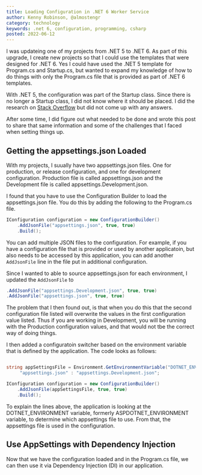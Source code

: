 ```yaml
---
title: Loading Configuration in .NET 6 Worker Service
author: Kenny Robinson, @almostengr
category: technology
keywords: .net 6, configuration, programming, csharp
posted: 2022-06-12
---
```


I was updateing one of my projects from .NET 5 to .NET 6. As part of this upgrade, 
I create new projects so that I could use the templates that were designed for .NET 6. 
Yes I could have used the .NET 5 template for Program.cs and Startup.cs, but wanted to 
expand my knowledge of how to do things with only the Program.cs file that is provided 
as part of .NET 6 templates.

With .NET 5, the configuration was part of the Startup class. Since there is no longer a
Startup class, I did not know where it should be placed. I did the research on 
<a href="https://stackoverflow.com/users/12875554/almostengr" target="_blank">Stack Overflow</a>
but did not come up with any answers.

After some time, I did figure out what needed to be done and wrote this post to share 
that same information and some of the challenges that I faced when setting things up. 

## Getting the appsettings.json Loaded

With my projects, I suually have two appsettings.json files. One for production, or release
configuration, and one for development configuration. Production file is called 
appsettings.json and the Development file is called appsettings.Development.json. 

I found that you have to use the Configuration Builder to load the appsettings.json file. 
You do this by adding the following to the Program.cs file. 

```csharp
IConfiguration configuration = new ConfigurationBuilder()
    .AddJsonFile("appsettings.json", true, true)
    .Build();
```

You can add multiple JSON files to the configuration. For example, if you have a configuration 
file that is provided or used by another applicatoin, but also needs to be accessed by this 
application, you can add another ```AddJsonFile``` line in the file put in additional configuration.

Since I wanted to able to source appsettings.json for each environment, I updated the
``` AddJsonFile ``` to 

```csharp
.AddJsonFile("appsettings.Development.json", true, true)
.AddJsonFile("appsettings.json", true, true)
```

The problem that I then found out, is that when you do this that the second configuration file 
listed will overwrite the values in the first configuration value listed. Thus if you are working 
in Development, you will be running with the Production configuration values, and that would 
not tbe the correct way of doing things.

I then added a configuratoin switcher based on the environment variable that is defined by 
the application.  The code looks as follows: 

```csharp

string appSettingsFile = Environment.GetEnvironmentVariable("DOTNET_ENVIRONMENT") == "Production" ?
     "appsettings.json" : "appsettings.Development.json";

IConfiguration configuration = new ConfigurationBuilder()
    .AddJsonFile(appSettingsFile, true, true)
    .Build();
```

To explain the lines above, the application is looking at the DOTNET_ENVIRONMENT variable, formerly
ASPDOTNET_ENVIRONMENT variable, to determine which appsettings file to use. From that, the 
appsettings file is used in the configuration. 

## Use AppSettings with Dependency Injection

Now that we have the configuration loaded and in the Program.cs file, we can then use it via 
Dependency Injection (DI) in our application.


